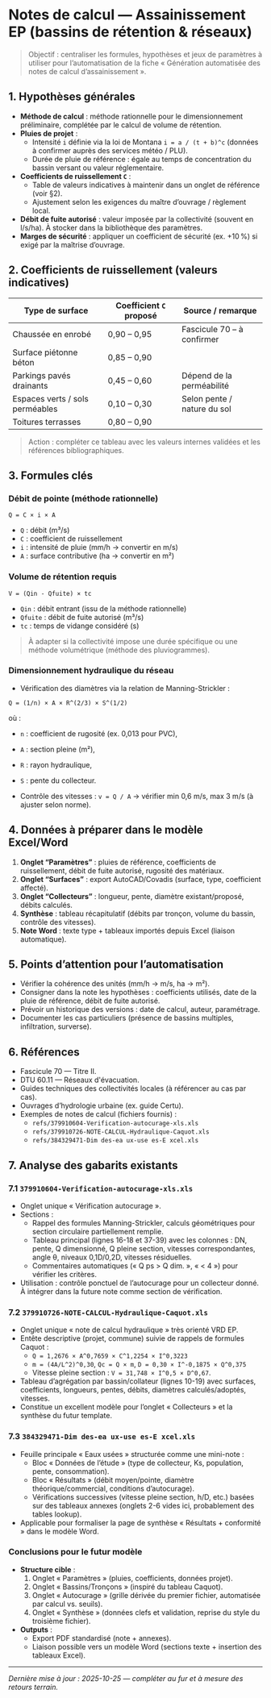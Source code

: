 # Notes de calcul — Assainissement EP (bassins de rétention & réseaux)

> Objectif : centraliser les formules, hypothèses et jeux de paramètres à utiliser pour l’automatisation de la fiche « Génération automatisée des notes de calcul d’assainissement ».

## 1. Hypothèses générales

- **Méthode de calcul** : méthode rationnelle pour le dimensionnement préliminaire, complétée par le calcul de volume de rétention.
- **Pluies de projet** :
  - Intensité `i` définie via la loi de Montana `i = a / (t + b)^c` (données à confirmer auprès des services météo / PLU).
  - Durée de pluie de référence : égale au temps de concentration du bassin versant ou valeur réglementaire.
- **Coefficients de ruissellement `C`** :
  - Table de valeurs indicatives à maintenir dans un onglet de référence (voir §2).
  - Ajustement selon les exigences du maître d’ouvrage / règlement local.
- **Débit de fuite autorisé** : valeur imposée par la collectivité (souvent en l/s/ha). À stocker dans la bibliothèque des paramètres.
- **Marges de sécurité** : appliquer un coefficient de sécurité (ex. +10 %) si exigé par la maîtrise d’ouvrage.

## 2. Coefficients de ruissellement (valeurs indicatives)

| Type de surface | Coefficient `C` proposé | Source / remarque |
| --- | --- | --- |
| Chaussée en enrobé | 0,90 – 0,95 | Fascicule 70 – à confirmer |
| Surface piétonne béton | 0,85 – 0,90 |  |
| Parkings pavés drainants | 0,45 – 0,60 | Dépend de la perméabilité |
| Espaces verts / sols perméables | 0,10 – 0,30 | Selon pente / nature du sol |
| Toitures terrasses | 0,80 – 0,90 |  |

> Action : compléter ce tableau avec les valeurs internes validées et les références bibliographiques.

## 3. Formules clés

### Débit de pointe (méthode rationnelle)

```
Q = C × i × A
```

- `Q` : débit (m³/s)
- `C` : coefficient de ruissellement
- `i` : intensité de pluie (mm/h → convertir en m/s)
- `A` : surface contributive (ha → convertir en m²)

### Volume de rétention requis

```
V = (Qin - Qfuite) × tc
```

- `Qin` : débit entrant (issu de la méthode rationnelle)
- `Qfuite` : débit de fuite autorisé (m³/s)
- `tc` : temps de vidange considéré (s)

> À adapter si la collectivité impose une durée spécifique ou une méthode volumétrique (méthode des pluviogrammes).

### Dimensionnement hydraulique du réseau

- Vérification des diamètres via la relation de Manning-Strickler :

```
Q = (1/n) × A × R^(2/3) × S^(1/2)
```

où :
- `n` : coefficient de rugosité (ex. 0,013 pour PVC),
- `A` : section pleine (m²),
- `R` : rayon hydraulique,
- `S` : pente du collecteur.

- Contrôle des vitesses : `v = Q / A` → vérifier min 0,6 m/s, max 3 m/s (à ajuster selon norme).

## 4. Données à préparer dans le modèle Excel/Word

1. **Onglet “Paramètres”** : pluies de référence, coefficients de ruissellement, débit de fuite autorisé, rugosité des matériaux.
2. **Onglet “Surfaces”** : export AutoCAD/Covadis (surface, type, coefficient affecté).
3. **Onglet “Collecteurs”** : longueur, pente, diamètre existant/proposé, débits calculés.
4. **Synthèse** : tableau récapitulatif (débits par tronçon, volume du bassin, contrôle des vitesses).
5. **Note Word** : texte type + tableaux importés depuis Excel (liaison automatique).

## 5. Points d’attention pour l’automatisation

- Vérifier la cohérence des unités (mm/h → m/s, ha → m²).
- Consigner dans la note les hypothèses : coefficients utilisés, date de la pluie de référence, débit de fuite autorisé.
- Prévoir un historique des versions : date de calcul, auteur, paramétrage.
- Documenter les cas particuliers (présence de bassins multiples, infiltration, surverse).

## 6. Références

- Fascicule 70 — Titre II.
- DTU 60.11 — Réseaux d'évacuation.
- Guides techniques des collectivités locales (à référencer au cas par cas).
- Ouvrages d’hydrologie urbaine (ex. guide Certu).
- Exemples de notes de calcul (fichiers fournis) :
  - `refs/379910604-Verification-autocurage-xls.xls`
  - `refs/379910726-NOTE-CALCUL-Hydraulique-Caquot.xls`
  - `refs/384329471-Dim des-ea ux-use es-E xcel.xls`

## 7. Analyse des gabarits existants

### 7.1 `379910604-Verification-autocurage-xls.xls`

- Onglet unique « Vérification autocurage ».
- Sections :
  - Rappel des formules Manning-Strickler, calculs géométriques pour section circulaire partiellement remplie.
  - Tableau principal (lignes 16-18 et 37-39) avec les colonnes : DN, pente, Q dimensionné, Q pleine section, vitesses correspondantes, angle θ, niveaux 0,1D/0,2D, vitesses résiduelles.
  - Commentaires automatiques (« Q ps > Q dim. », « < 4 ») pour vérifier les critères.
- Utilisation : contrôle ponctuel de l’autocurage pour un collecteur donné. À intégrer dans la future note comme section de vérification.

### 7.2 `379910726-NOTE-CALCUL-Hydraulique-Caquot.xls`

- Onglet unique « note de calcul hydraulique » très orienté VRD EP.
- Entête descriptive (projet, commune) suivie de rappels de formules Caquot :
  - `Q = 1,2676 × A^0,7659 × C^1,2254 × I^0,3223`
  - `m = (4A/L^2)^0,30`, `Qc = Q × m`, `D = 0,30 × I^-0,1875 × Q^0,375`
  - Vitesse pleine section : `V = 31,748 × I^0,5 × D^0,67`.
- Tableau d’agrégation par bassin/collateur (lignes 10-19) avec surfaces, coefficients, longueurs, pentes, débits, diamètres calculés/adoptés, vitesses.
- Constitue un excellent modèle pour l’onglet « Collecteurs » et la synthèse du futur template.

### 7.3 `384329471-Dim des-ea ux-use es-E xcel.xls`

- Feuille principale « Eaux usées » structurée comme une mini-note :
  - Bloc « Données de l’étude » (type de collecteur, Ks, population, pente, consommation).
  - Bloc « Résultats » (débit moyen/pointe, diamètre théorique/commercial, conditions d’autocurage).
  - Vérifications successives (vitesse pleine section, h/D, etc.) basées sur des tableaux annexes (onglets 2-6 vides ici, probablement des tables lookup).
- Applicable pour formaliser la page de synthèse « Résultats + conformité » dans le modèle Word.

### Conclusions pour le futur modèle

- **Structure cible** :
  1. Onglet « Paramètres » (pluies, coefficients, données projet).
  2. Onglet « Bassins/Tronçons » (inspiré du tableau Caquot).
  3. Onglet « Autocurage » (grille dérivée du premier fichier, automatisée par calcul vs. seuils).
  4. Onglet « Synthèse » (données clefs et validation, reprise du style du troisième fichier).
- **Outputs** :
  - Export PDF standardisé (note + annexes).
  - Liaison possible vers un modèle Word (sections texte + insertion des tableaux Excel).

---

*Dernière mise à jour : 2025-10-25 — compléter au fur et à mesure des retours terrain.*
